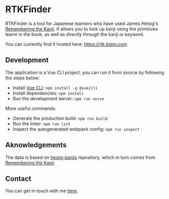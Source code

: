 # RTKFinder

RTKFinder is a tool for Japanese learners who have used James Heisig's [Remembering the Kanji](https://en.wikipedia.org/wiki/Remembering_the_Kanji_and_Remembering_the_Hanzi). It allows you to look up kanji using the primitives learnt in the book, as well as directly through the kanji or keyword.

You can currently find it hosted here: https://rtk.bgior.com

## Development
The application is a Vue CLI project, you can run it from source by following the steps below:

- Install [Vue CLI](https://cli.vuejs.org/guide/installation.html): `npm install -g @vue/cli`
- Install dependencies: `npm install`
- Run the development server: `npm run serve`

More useful commands:

- Generate the production build: `npm run build`
- Run the linter: `npm run lint`
- Inspect the autogenerated webpack config: `npm run inspect`

## Aknowledgements
The data is based on [heisig-kanjis](https://github.com/sdcr/heisig-kanjis) repository, which in turn comes from [Remembering the Kanji](https://en.wikipedia.org/wiki/Remembering_the_Kanji_and_Remembering_the_Hanzi).

## Contact
You can get in touch with me [here](https://bgior.com).
